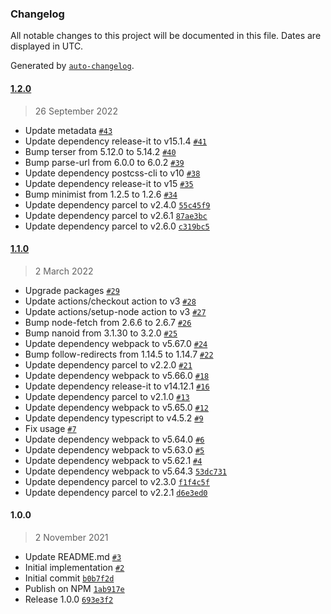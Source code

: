### Changelog

All notable changes to this project will be documented in this file. Dates are displayed in UTC.

Generated by [`auto-changelog`](https://github.com/CookPete/auto-changelog).

#### [1.2.0](https://github.com/scriptex/round-carousel-component/compare/1.1.0...1.2.0)

> 26 September 2022

- Update metadata [`#43`](https://github.com/scriptex/round-carousel-component/pull/43)
- Update dependency release-it to v15.1.4 [`#41`](https://github.com/scriptex/round-carousel-component/pull/41)
- Bump terser from 5.12.0 to 5.14.2 [`#40`](https://github.com/scriptex/round-carousel-component/pull/40)
- Bump parse-url from 6.0.0 to 6.0.2 [`#39`](https://github.com/scriptex/round-carousel-component/pull/39)
- Update dependency postcss-cli to v10 [`#38`](https://github.com/scriptex/round-carousel-component/pull/38)
- Update dependency release-it to v15 [`#35`](https://github.com/scriptex/round-carousel-component/pull/35)
- Bump minimist from 1.2.5 to 1.2.6 [`#34`](https://github.com/scriptex/round-carousel-component/pull/34)
- Update dependency parcel to v2.4.0 [`55c45f9`](https://github.com/scriptex/round-carousel-component/commit/55c45f9575cc29c4045a4d9a6e3c056cd9746888)
- Update dependency parcel to v2.6.1 [`87ae3bc`](https://github.com/scriptex/round-carousel-component/commit/87ae3bcd8db79c5fb66f906c326724df3143741c)
- Update dependency parcel to v2.6.0 [`c319bc5`](https://github.com/scriptex/round-carousel-component/commit/c319bc5e4a4544e3048314ced2ae411dfbe6f132)

#### [1.1.0](https://github.com/scriptex/round-carousel-component/compare/1.0.0...1.1.0)

> 2 March 2022

- Upgrade packages [`#29`](https://github.com/scriptex/round-carousel-component/pull/29)
- Update actions/checkout action to v3 [`#28`](https://github.com/scriptex/round-carousel-component/pull/28)
- Update actions/setup-node action to v3 [`#27`](https://github.com/scriptex/round-carousel-component/pull/27)
- Bump node-fetch from 2.6.6 to 2.6.7 [`#26`](https://github.com/scriptex/round-carousel-component/pull/26)
- Bump nanoid from 3.1.30 to 3.2.0 [`#25`](https://github.com/scriptex/round-carousel-component/pull/25)
- Update dependency webpack to v5.67.0 [`#24`](https://github.com/scriptex/round-carousel-component/pull/24)
- Bump follow-redirects from 1.14.5 to 1.14.7 [`#22`](https://github.com/scriptex/round-carousel-component/pull/22)
- Update dependency parcel to v2.2.0 [`#21`](https://github.com/scriptex/round-carousel-component/pull/21)
- Update dependency webpack to v5.66.0 [`#18`](https://github.com/scriptex/round-carousel-component/pull/18)
- Update dependency release-it to v14.12.1 [`#16`](https://github.com/scriptex/round-carousel-component/pull/16)
- Update dependency parcel to v2.1.0 [`#13`](https://github.com/scriptex/round-carousel-component/pull/13)
- Update dependency webpack to v5.65.0 [`#12`](https://github.com/scriptex/round-carousel-component/pull/12)
- Update dependency typescript to v4.5.2 [`#9`](https://github.com/scriptex/round-carousel-component/pull/9)
- Fix usage [`#7`](https://github.com/scriptex/round-carousel-component/pull/7)
- Update dependency webpack to v5.64.0 [`#6`](https://github.com/scriptex/round-carousel-component/pull/6)
- Update dependency webpack to v5.63.0 [`#5`](https://github.com/scriptex/round-carousel-component/pull/5)
- Update dependency webpack to v5.62.1 [`#4`](https://github.com/scriptex/round-carousel-component/pull/4)
- Update dependency webpack to v5.64.3 [`53dc731`](https://github.com/scriptex/round-carousel-component/commit/53dc7317f907e9889990a8e92c578a363dca648c)
- Update dependency parcel to v2.3.0 [`f1f4c5f`](https://github.com/scriptex/round-carousel-component/commit/f1f4c5f316703faa0ae08f21694cacb55d8efa17)
- Update dependency parcel to v2.2.1 [`d6e3ed0`](https://github.com/scriptex/round-carousel-component/commit/d6e3ed0c467a6b1b0ed4a5f3f1ce01f73f30947e)

#### 1.0.0

> 2 November 2021

- Update README.md [`#3`](https://github.com/scriptex/round-carousel-component/pull/3)
- Initial implementation [`#2`](https://github.com/scriptex/round-carousel-component/pull/2)
- Initial commit [`b0b7f2d`](https://github.com/scriptex/round-carousel-component/commit/b0b7f2d687549652583cfebb81385651dbb5b26a)
- Publish on NPM [`1ab917e`](https://github.com/scriptex/round-carousel-component/commit/1ab917eb822a40f08636093eba0caf95d5ecca14)
- Release 1.0.0 [`693e3f2`](https://github.com/scriptex/round-carousel-component/commit/693e3f2dbf95066568fe95a2026be42eec03f582)
